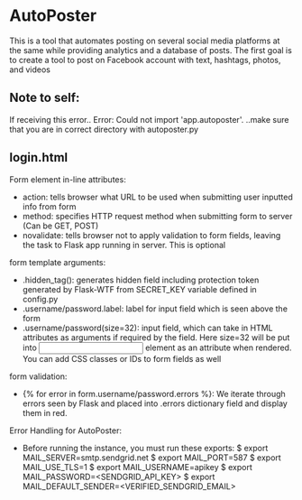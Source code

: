# AutoPoster

This is a tool that automates posting on several social media platforms at the same while providing analytics and
a database of posts. The first goal is to create a tool to post on Facebook account with text, hashtags, photos, and videos

## Note to self:

If receiving this error..
Error: Could not import 'app.autoposter'.
..make sure that you are in correct directory with autoposter.py

## login.html

Form element in-line attributes:

- action: tells browser what URL to be used when submitting user inputted info from form
- method: specifies HTTP request method when submitting form to server (Can be GET, POST)
- novalidate: tells browser not to apply validation to form fields, leaving the task to Flask app running in server. This is optional

form template arguments:

- .hidden_tag(): generates hidden field including protection token generated by Flask-WTF from SECRET_KEY variable defined in config.py
- .username/password.label: label for input field which is seen above the form
- .username/password(size=32): input field, which can take in HTML attributes as arguments if required by the field.
  Here size=32 will be put into <input> element as an attribute when rendered. You can add CSS classes or IDs to form fields as well

form validation:

- {% for error in form.username/password.errors %}: We iterate through errors seen by Flask and placed into .errors dictionary field and display them in red.

Error Handling for AutoPoster:

- Before running the instance, you must run these exports:
  $ export MAIL_SERVER=smtp.sendgrid.net
  $ export MAIL_PORT=587
  $ export MAIL_USE_TLS=1
  $ export MAIL_USERNAME=apikey
  $ export MAIL_PASSWORD=<SENDGRID_API_KEY>
  $ export MAIL_DEFAULT_SENDER=<VERIFIED_SENDGRID_EMAIL>
